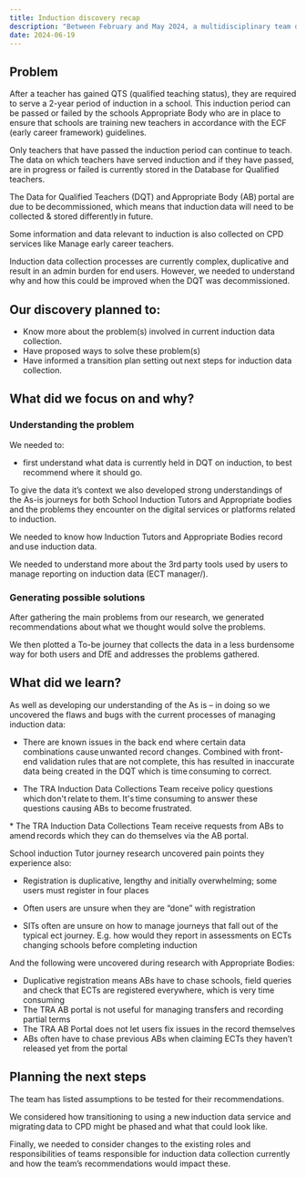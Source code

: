 ```yaml
---
title: Induction discovery recap
description: "Between February and May 2024, a multidisciplinary team did a discovery to explore the problems and possible solutions for users in the induction collection journey. "
date: 2024-06-19
---
```


## Problem 

After a teacher has gained QTS (qualified teaching status), they are required to serve a 2-year period of induction in a school. This induction period can be passed or failed by the schools Appropriate Body who are in place to ensure that schools are training new teachers in accordance with the ECF (early career framework) guidelines.  

Only teachers that have passed the induction period can continue to teach. The data on which teachers have served induction and if they have passed, are in progress or failed is currently stored in the Database for Qualified teachers.


The Data for Qualified Teachers (DQT) and Appropriate Body (AB) portal are due to be decommissioned, which means that induction data will need to be collected & stored differently in future. 

Some information and data relevant to induction is also collected on CPD services like Manage early career teachers. 

Induction data collection processes are currently complex, duplicative and result in an admin burden for end users. However, we needed to understand why and how this could be improved when the DQT was decommissioned. 

## Our discovery planned to: 

* Know more about the problem(s)​ involved in current induction data collection.  
* Have proposed ways to solve these problem(s)​ 
* Have informed a transition plan setting out next steps​ for induction data collection.

## What did we focus on and why? 

### Understanding the problem 

We needed to: 

- first understand what data is currently held in DQT on induction, to best recommend where it should go.

To give the data it’s context we also developed strong understandings of the As-is journeys for both School Induction Tutors and Appropriate bodies and the problems they encounter on the digital services or platforms related to induction. 

We needed to know how Induction Tutors and Appropriate Bodies record and use induction data.  

We needed to understand more about the 3rd party tools used by users to manage reporting on induction data (ECT manager/).  

### Generating possible solutions  

After gathering the main problems from our research, we generated recommendations about what we thought would solve the problems.  

We then plotted a To-be journey that collects the data in a less burdensome way for both users and DfE and addresses the problems gathered. 

## What did we learn? 

As well as developing our understanding of the As is – in doing so we uncovered the flaws and bugs with the current processes of managing induction data: 

* There are known issues in the back end where certain data combinations cause unwanted record changes. Combined with front-end validation rules that are not complete, this has resulted in inaccurate data being created in the DQT which is time consuming to correct. 

* The TRA Induction Data Collections Team receive policy questions which don't relate to them. It's time consuming to answer these questions causing ABs to become frustrated. ​ 

​* The TRA Induction Data Collections Team receive requests from ABs to amend records which they can do themselves via the AB portal. 

School induction Tutor journey research uncovered pain points they experience also: 

* Registration is duplicative, lengthy and initially overwhelming; some users must register in four places​ 

* Often users are unsure when they are “done” with registration​ 

* SITs often are unsure on how to manage journeys that fall out of the typical ect journey. E.g. how would they report in assessments on ECTs changing schools before completing induction 

And the following were uncovered during research with Appropriate Bodies: 

* Duplicative registration means ABs have to chase schools, field queries and check that ECTs are registered everywhere, which is very time consuming​ 
* The TRA AB portal is not useful for managing transfers and recording partial terms​ 
* The TRA AB Portal does not let users fix issues in the record themselves​​ 
* ABs often have to chase previous ABs when claiming ECTs they haven’t released yet from the portal 

## Planning the next steps  

The team has listed assumptions to be tested for their recommendations. 

We considered how transitioning to using a new induction data service and migrating data to CPD might be phased and what that could look like. 

Finally, we needed to consider changes to the existing roles and responsibilities of teams responsible for induction data collection currently and how the team’s recommendations would impact these. 
